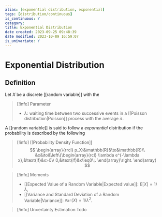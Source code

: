 ```yaml
---
alias: [exponential distribution, exponential]
tags: [distribution/continuous]
is_continuous: Y
category: 
title: Exponential Distribution
date created: 2023-09-25 09:48:39
date modified: 2023-10-09 16:59:07
is_univariate: Y
---
```


# Exponential Distribution

## Definition

Let $X$ be a discrete [[random variable]] with the

> [!info] Parameter
> - $\lambda$: waiting time between two successive events in a [[Poisson distribution|Poisson]] process with the average $\lambda$.

A [[random variable]] is said to follow a _exponential_ distribution if the probability is described by the following

> [!info] [[Probability Density Function]]
> $$
> \begin{array}{rrcl}
> p_X:&\mathbb{R}&\to&\mathbb{R}\\
> 	&x&\to&\left\{\begin{array}{rcl}
> 		\lambda e^{-\lambda x},&\text{if}&x>0\\
> 		0,&\text{if}&x\leq0\;.
> 		\end{array}\right.
> \end{array}
> $$

> [!info] Moments
> - [[Expected Value of a Random Variable|Expected value]]: $E[X]=1/\lambda$,
> - [[Variance and Standard Deviation of a Random Variable|Variance]]: $\texttt{Var}(X)=1/\lambda^2$.

> [!info] Uncertainty Estimation
> Todo
